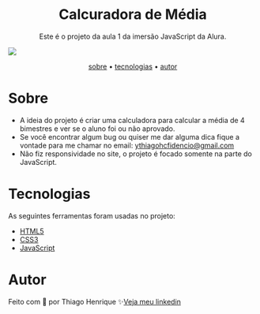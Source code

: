 
<h1 align="center">Calcuradora de Média</h1>

<p align="center">Este é o projeto da aula 1 da imersão JavaScript da Alura.</p>

<img src="https://user-images.githubusercontent.com/92443688/157134584-44ff4677-a8a3-4975-9e3a-8136dda4de4e.jpg">

<p align="center">
    <a href="#sobre">sobre</a> •
    <a href="#tecnologias">tecnologias</a> •
    <a href="#autor">autor</a> 
</p>

<!-- <h4 align="center">🚧  This project is under construction . . .  🚧 </h4> 
<p align="center">You can check the project<a href="https://ythiago03.github.io/grab-login-page/"> clicking here</a></p>-->

# Sobre

- A ideia do projeto é criar uma calculadora para calcular a média de 4 bimestres e ver se o aluno foi ou não aprovado.
- Se você encontrar algum bug ou quiser me dar alguma dica fique a vontade para me chamar no email: ythiagohcfidencio@gmail.com
- Não fiz responsividade no site, o projeto é focado somente na parte do JavaScript.
 
# Tecnologias

As seguintes ferramentas foram usadas no projeto:

- <a href="https://developer.mozilla.org/pt-BR/docs/Web/HTML">HTML5</a>
- <a href="https://developer.mozilla.org/pt-BR/docs/Web/CSS">CSS3</a>
- <a href="https://developer.mozilla.org/pt-BR/docs/Web/JavaScript">JavaScript</a>

# Autor

Feito com 💜 por Thiago Henrique ✨<a href="https://www.linkedin.com/in/thiago-fid%C3%AAncio-a24578224/">Veja meu linkedin</a>
